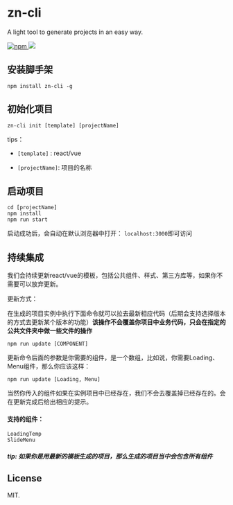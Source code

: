 # zn-cli

A light tool to generate projects in an easy way.

<p align="left">
  <a href="https://www.npmjs.com/package/zn-cli">
  	<img alt="npm" src="https://img.shields.io/npm/v/zn-cli.svg">
  </a>
<a href="https://github.com/ZnFrontEnd/zn-cli/blob/master/LICENSE.txt">
  <img src="https://img.shields.io/cocoapods/l/Kingfisher.svg?style=flat"></a>
</p>



## 安装脚手架

```nginx
npm install zn-cli -g
```

## 初始化项目

```nginx
zn-cli init [template] [projectName]
```

tips：

* `[template]` : react/vue

* `[projectName]`: 项目的名称

## 启动项目

```
cd [projectName]
npm install
npm run start
```

启动成功后，会自动在默认浏览器中打开： `localhost:3000`即可访问

## 持续集成

我们会持续更新react/vue的模板，包括公共组件、样式、第三方库等，如果你不需要可以放弃更新。

更新方式：

在生成的项目实例中执行下面命令就可以拉去最新相应代码（后期会支持选择版本的方式去更新某个版本的功能）**该操作不会覆盖你项目中业务代码，只会在指定的公共文件夹中做一些文件的操作**

```
npm run update [COMPONENT]
```

更新命令后面的参数是你需要的组件，是一个数组，比如说，你需要Loading、Menu组件，那么你应该这样：

```
npm run update [Loading, Menu]
```

当然你传入的组件如果在实例项目中已经存在，我们不会去覆盖掉已经存在的。会在更新完成后给出相应的提示。

#### 支持的组件：

```
LoadingTemp
SlideMenu
```

##### tip: 如果你是用最新的模板生成的项目，那么生成的项目当中会包含所有组件

## License

MIT.


